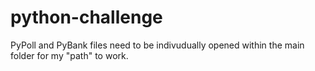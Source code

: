 # python-challenge

PyPoll and PyBank files need to be indivudually opened within the main folder for my "path" to work. 
